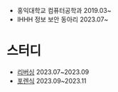 * 홍익대학교 컴퓨터공학과 2019.03~
* IHHH 정보 보안 동아리 2023.07~

<h1>
  스터디
</h1>

* [리버싱](https://star-carpenter-32e.notion.site/d2c70c638c99455c8868cfc2ce1ae469?pvs=4) 2023.07~2023.09
* [포렌식](https://star-carpenter-32e.notion.site/d2c70c638c99455c8868cfc2ce1ae469?pvs=4) 2023.09~2023.11
<!--
**Dyedds/Dyedds** is a ✨ _special_ ✨ repository because its `README.md` (this file) appears on your GitHub profile.

Here are some ideas to get you started:

- 🔭 I’m currently working on ...
- 🌱 I’m currently learning ...
- 👯 I’m looking to collaborate on ...
- 🤔 I’m looking for help with ...
- 💬 Ask me about ...
- 📫 How to reach me: ...
- 😄 Pronouns: ...
- ⚡ Fun fact: ...
-->
